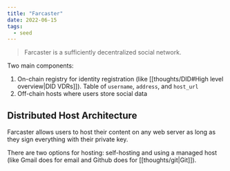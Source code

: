 ```yaml
---
title: "Farcaster"
date: 2022-06-15
tags:
  - seed
---
```


> Farcaster is a sufficiently decentralized social network.

Two main components:

1. On-chain registry for identity registration (like [[thoughts/DID#High level overview|DID VDRs]]). Table of `username`, `address`, and `host_url`
2. Off-chain hosts where users store social data

## Distributed Host Architecture

Farcaster allows users to host their content on any web server as long as they sign everything with their private key.

There are two options for hosting: self-hosting and using a managed host (like Gmail does for email and Github does for [[thoughts/git|Git]]).

